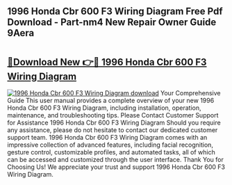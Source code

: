 ## 1996 Honda Cbr 600 F3 Wiring Diagram Free Pdf Download - Part-nm4 New Repair Owner Guide 9Aera

# <h2><a href="http://dfpnuhx.blite.top/?on=1996+Honda+Cbr+600+F3+Wiring+Diagram">🔗Download New 👉🔴 1996 Honda Cbr 600 F3 Wiring Diagram</a></h2>

[![1996 Honda Cbr 600 F3 Wiring Diagram download](https://i.imgur.com/lujVjoI.png)](http://dfpnuhx.blite.top/?on=1996+Honda+Cbr+600+F3+Wiring+Diagram)
Your Comprehensive Guide This user manual provides a complete overview of your new 1996 Honda Cbr 600 F3 Wiring Diagram, including installation, operation, maintenance, and troubleshooting tips. Please Contact Customer Support for Assistance 1996 Honda Cbr 600 F3 Wiring Diagram Should you require any assistance, please do not hesitate to contact our dedicated customer support team. 1996 Honda Cbr 600 F3 Wiring Diagram comes with an impressive collection of advanced features, including facial recognition, gesture control, customizable profiles, and automated tasks, all of which can be accessed and customized through the user interface. Thank You for Choosing Us! We appreciate your trust and support 1996 Honda Cbr 600 F3 Wiring Diagram.

